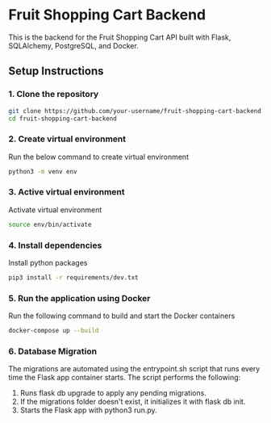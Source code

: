 # Fruit Shopping Cart Backend

This is the backend for the Fruit Shopping Cart API built with Flask, SQLAlchemy, PostgreSQL, and Docker.

## Setup Instructions

### 1. Clone the repository

```bash
git clone https://github.com/your-username/fruit-shopping-cart-backend.git
cd fruit-shopping-cart-backend
```

### 2. Create virtual environment

Run the below command to create virtual environment

```bash
python3 -m venv env
```

### 3. Active virtual environment

Activate virtual environment

```bash
source env/bin/activate
```

### 4. Install dependencies

Install python packages

```bash
pip3 install -r requirements/dev.txt
```

### 5. Run the application using Docker

Run the following command to build and start the Docker containers

```bash
docker-compose up --build
```

### 6. Database Migration

The migrations are automated using the entrypoint.sh script that runs every time the Flask app container starts. The script performs the following:
1. Runs flask db upgrade to apply any pending migrations.
2. If the migrations folder doesn't exist, it initializes it with flask db init.
3. Starts the Flask app with python3 run.py.
